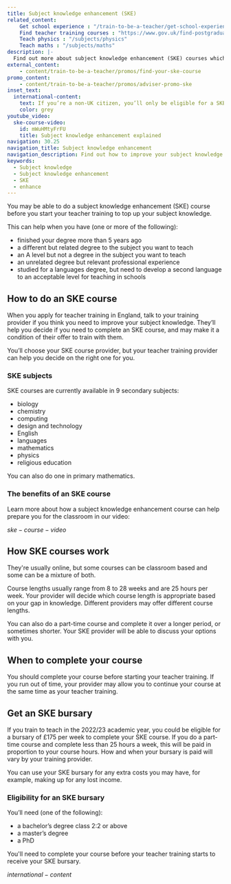 ```yaml
---
title: Subject knowledge enhancement (SKE)
related_content:
    Get school experience : "/train-to-be-a-teacher/get-school-experience"
    Find teacher training courses : "https://www.gov.uk/find-postgraduate-teacher-training-courses"
    Teach physics : "/subjects/physics"
    Teach maths : "/subjects/maths"
description: |-
  Find out more about subject knowledge enhancement (SKE) courses which will help you brush up your knowledge on the subject you want to teach.
external_content:
    - content/train-to-be-a-teacher/promos/find-your-ske-course
promo_content:
    - content/train-to-be-a-teacher/promos/adviser-promo-ske
inset_text:
  international-content:
    text: If you’re a non-UK citizen, you’ll only be eligible for a SKE bursary if you’re training to teach physics or modern foreign languages.
    color: grey
youtube_video:
  ske-course-video:
    id: mWuHMtyFrFU
    title: Subject knowledge enhancement explained
navigation: 30.25
navigation_title: Subject knowledge enhancement
navigation_description: Find out how to improve your subject knowledge with a subject knowledge enhancement (SKE) course.
keywords:
  - Subject knowledge
  - Subject knowledge enhancement
  - SKE
  - enhance
---
```


You may be able to do a subject knowledge enhancement (SKE) course before you start your teacher training to top up your subject knowledge.

This can help when you have (one or more of the following):

* finished your degree more than 5 years ago
* a different but related degree to the subject you want to teach
* an A level but not a degree in the subject you want to teach
* an unrelated degree but relevant professional experience
* studied for a languages degree, but need to develop a second language to an acceptable level for teaching in schools

## How to do an SKE course

When you apply for teacher training in England, talk to your training provider if you think you need to improve your subject knowledge. They’ll help you decide if you need to complete an SKE course, and may make it a condition of their offer to train with them.

You’ll choose your SKE course provider, but your teacher training provider can help you decide on the right one for you.

### SKE subjects

SKE courses are currently available in 9 secondary subjects:

* biology
* chemistry
* computing
* design and technology
* English
* languages
* mathematics
* physics
* religious education

You can also do one in primary mathematics.

### The benefits of an SKE course

Learn more about how a subject knowledge enhancement course can help prepare you for the classroom in our video:

$ske-course-video$

## How SKE courses work

They're usually online, but some courses can be classroom based and some can be a mixture of both. 

Course lengths usually range from 8 to 28 weeks and are 25 hours per week. Your provider will decide which course length is appropriate based on your gap in knowledge. Different providers may offer different course lengths.

You can also do a part-time course and complete it over a longer period, or sometimes shorter. Your SKE provider will be able to discuss your options with you.

## When to complete your course

You should complete your course before starting your teacher training. If you run out of time, your provider may allow you to continue your course at the same time as your teacher training.

## Get an SKE bursary

If you train to teach in the 2022/23 academic year, you could be eligible for a bursary of £175 per week to complete your SKE course. If you do a part-time course and complete less than 25 hours a week, this will be paid in proportion to your course hours. How and when your bursary is paid will vary by your training provider.

You can use your SKE bursary for any extra costs you may have, for example, making up for any lost income.

### Eligibility for an SKE bursary

You’ll need (one of the following):

* a bachelor’s degree class 2:2 or above 
* a master’s degree
* a PhD

You'll need to complete your course before your teacher training starts to receive your SKE bursary.

$international-content$
